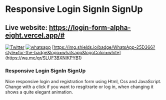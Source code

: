 # Responsive Login SignIn SignUp

## Live website: https://login-form-alpha-eight.vercel.app/#


[![Twitter](https://img.shields.io/twitter/url/https/github.com/nauvalazhar/bootstrap-5-login-page/.svg?style=social)](https://twitter.com/ShalemVajrapu) 
[![whatsapp](	https://img.shields.io/badge/Telegram-2CA5E0?style=for-the-badge&logo=telegram&logoColor=white)](https://t.me/Rajshalem)
[https://img.shields.io/badge/WhatsApp-25D366?style=for-the-badge&logo=whatsapp&logoColor=white] (https://wa.me/qr/SLUF3BXNIKPYB1)




### Responsive Login SignIn SignUp
Nice responsive login and registration form using Html, Css and JavaScript. Change with a click if you want to resgitrarte or log in, when changing it shows a quite elegant animation.



